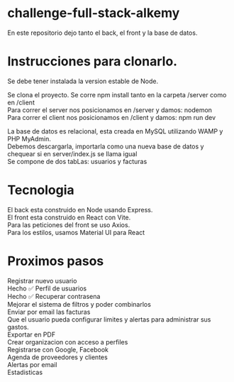 # challenge-full-stack-alkemy

En este repositorio dejo tanto el back, el front y la base de datos.

# Instrucciones para clonarlo.

Se debe tener instalada la version estable de Node.

Se clona el proyecto.
Se corre npm install tanto en la carpeta /server como en /client<br>
Para correr el server nos posicionamos en /server y damos: nodemon<br>
Para correr el client nos posicionamos en /client y damos: npm run dev<br>

La base de datos es relacional, esta creada en MySQL utilizando WAMP y PHP MyAdmin.<br>
Debemos descargarla, importarla como una nueva base de datos y chequear si en server/index.js se llama igual<br>
Se compone de dos tabLas: usuarios y facturas

# Tecnologia

El back esta construido en Node usando Express.<br>
El front esta construido en React con Vite. <br>
Para las peticiones del front se uso Axios.<br>
Para los estilos, usamos Material UI para React<br>

# Proximos pasos

Registrar nuevo usuario<br> Hecho ✅
Perfil de usuarios <br> Hecho ✅
Recuperar contrasena<br>
Mejorar el sistema de filtros y poder combinarlos<br>
Enviar por email las facturas<br>
Que el usuario pueda configurar limites y alertas para administrar sus gastos.<br>
Exportar en PDF <br>
Crear organizacion con acceso a perfiles <br>
Registrarse con Google, Facebook <br>
Agenda de proveedores y clientes <br>
Alertas por email <br>
Estadisticas <br>
